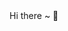 <div align="left">
Hi there ~ 👋
<!-- 
### Tech Stack
<img style="margin: 10px" src="https://profilinator.rishav.dev/skills-assets/react-original-wordmark.svg" alt="React" height="50" /></a>
<a href="https://spring.io/" target="_blank"><img src="https://img.shields.io/badge/#6DB33F?style=for-the-badge&logo=spring&logoColor=#6DB33F"/></a>

![Anurag's GitHub stats](https://github-readme-stats.vercel.app/api?username=JoeGukseon&show_icons=true&theme=radical) -->
</div>
